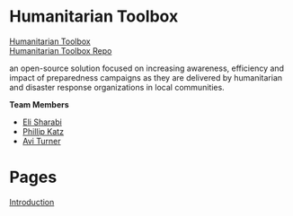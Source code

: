 # Humanitarian Toolbox  #

[Humanitarian Toolbox](http://www.htbox.org/)  
[Humanitarian Toolbox Repo](https://github.com/htbox/)

an open-source solution focused on increasing awareness, 
efficiency and impact of preparedness campaigns as they are delivered by humanitarian and disaster response organizations in local communities.


**Team Members**
- [Eli Sharabi](https://github.com/Elisj52)
- [Phillip Katz](https://github.com/PhillipKatz)
- [Avi Turner](https://github.com/turner11)

# Pages #
[Introduction](https://github.com/turner11/ASOSMA/blob/master/HToolbox/Introduction.md)
